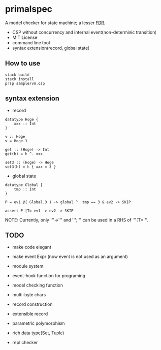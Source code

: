 primalspec
============

A model checker for state machine; a lesser [FDR](https://www.cs.ox.ac.uk/projects/fdr/).

* CSP without concurrency and internal event(non-determinic transition)
* MIT License
* command line tool
* syntax extension(record, global state)


How to use
----------

```
stack build
stack install
prsp sample/vm.csp
```

syntax extension
-----------------

* record

```
datatype Hoge {
    xxx :: Int
}

v :: Hoge
v = Hoge.1

get :: (Hoge) -> Int
get(h) = h ^. xxx

set3 :: (Hoge) -> Hoge
set3(h) = h { xxx = 3 }
```

* global state
```
datatype Global {
    tmp :: Int
}

P = ev1 @( Global.3 ) -> global ^. tmp == 3 & ev2 -> SKIP

assert P [T= ev1 -> ev2 -> SKIP
```

NOTE: Currently, only '''->''' and ''';''' can be used in a RHS of '''[T='''.


TODO
---

* make code elegant
* make event Expr (now event is not used as an argument)
* module system
* event-hook function for programing
* model checking function

* multi-byte chars
* record construction
* extensible record
* parametric polymorphism
* rich data type(Set, Tuple)
* repl checker


